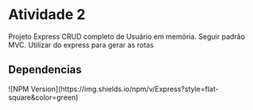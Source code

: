 # Atividade 2
Projeto Express CRUD completo de Usuário em memória.
Seguir padrão MVC.
Utilizar do express para gerar as rotas

<h2>Dependencias</h2>
![NPM Version](https://img.shields.io/npm/v/Express?style=flat-square&color=green)
